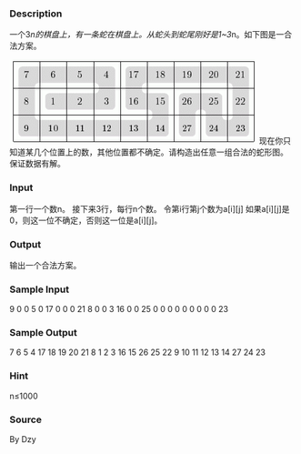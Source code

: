 
### Description
一个3*n的棋盘上，有一条蛇在棋盘上。从蛇头到蛇尾刚好是1~3*n。如下图是一合法方案。

![](/JudgeOnline/upload/201404/aa.jpg)
现在你只知道某几个位置上的数，其他位置都不确定。请构造出任意一组合法的蛇形图。
保证数据有解。

### Input
第一行一个数n。
接下来3行，每行n个数。
令第i行第j个数为a[i][j]
如果a[i][j]是0，则这一位不确定，否则这一位是a[i][j]。

### Output
输出一个合法方案。

### Sample Input
9
0 0 5 0 17 0 0 0 21
8 0 0 3 16 0 0 25 0
0 0 0 0 0 0 0 0 23


### Sample Output
7 6 5 4 17 18 19 20 21
8 1 2 3 16 15 26 25 22
9 10 11 12 13 14 27 24 23


### Hint
n≤1000
### Source
By Dzy